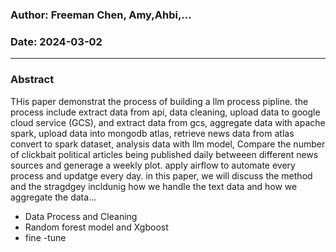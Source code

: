 ### **Author: Freeman Chen, Amy,Ahbi,...**

### **Date: 2024-03-02**

---
### Abstract

THis paper demonstrat the process of building a llm process pipline. the process include extract data from api, data cleaning, upload data to google cloud service (GCS), and extract data from gcs, aggregate data with apache spark, upload data into mongodb atlas, retrieve news data from atlas convert to spark dataset, analysis data with llm model, Compare the number of clickbait political articles being published daily betweeen different news sources and generage a weekly plot. apply airflow to automate every process and updatge every day. in this paper, we will discuss the method and the stragdgey incldunig how we handle the text data and how we aggregate the data...


- Data Process and Cleaning
- Random forest model and Xgboost
- fine -tune 